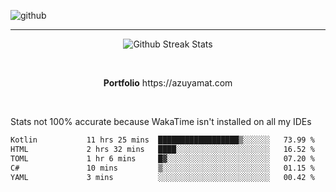 ![github](https://media.discordapp.net/attachments/881363147364118528/1142610121697021952/background.png?width=1000&height=300)<br>
___
<p align="center">
  <img alt="Github Streak Stats" src="https://streak-stats.demolab.com?user=Azuyamat&theme=transparent&hide_border=true"/>
</p><br>
<p align="center">
      <strong>Portfolio</strong> https://azuyamat.com
</p><br>

Stats not 100% accurate because WakaTime isn't installed on all my IDEs
<!--START_SECTION:waka-->

```txt
Kotlin           11 hrs 25 mins  ██████████████████▒░░░░░░   73.99 %
HTML             2 hrs 32 mins   ████░░░░░░░░░░░░░░░░░░░░░   16.52 %
TOML             1 hr 6 mins     █▓░░░░░░░░░░░░░░░░░░░░░░░   07.20 %
C#               10 mins         ▒░░░░░░░░░░░░░░░░░░░░░░░░   01.15 %
YAML             3 mins          ░░░░░░░░░░░░░░░░░░░░░░░░░   00.42 %
```

<!--END_SECTION:waka-->
